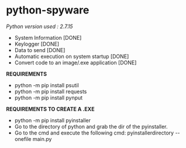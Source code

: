# python-spyware

*Python version used : 2.7.15*


*  System Information [DONE]
* Keylogger [DONE]
* Data to send [DONE]
* Automatic execution on system startup [DONE]
* Convert code to an image/.exe application [DONE]

**REQUIREMENTS**
 * python -m pip install psutil
 * python -m pip install requests
 * python -m pip install pynput

**REQUIREMENTS TO CREATE A .EXE**
 * python -m pip install pyinstaller
 * Go to the directory of python and grab the dir of the pyinstaller.
 * Go to the cmd and execute the following cmd: pyinstallerdirectory --onefile main.py
